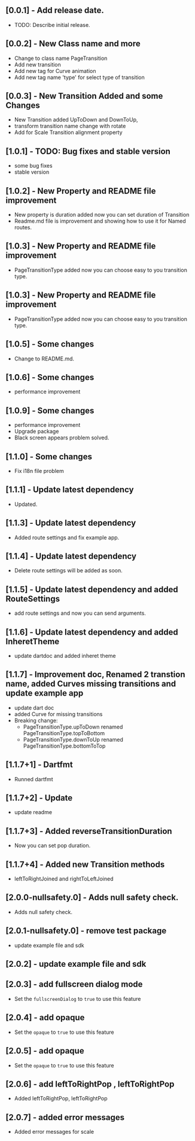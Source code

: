 ## [0.0.1] - Add release date.

- TODO: Describe initial release.

## [0.0.2] - New Class name and more

- Change to class name PageTransition
- Add new transition
- Add new tag for Curve animation
- Add new tag name 'type' for select type of transition

## [0.0.3] - New Transition Added and some Changes

- New Transition added UpToDown and DownToUp,
- transform transition name change with rotate
- Add for Scale Transition alignment property

## [1.0.1] - TODO: Bug fixes and stable version

- some bug fixes
- stable version

## [1.0.2] - New Property and README file improvement

- New property is duration added now you can set duration of Transition
- Readme.md file is improvement and showing how to use it for Named routes.

## [1.0.3] - New Property and README file improvement

- PageTransitionType added now you can choose easy to you transition type.

## [1.0.3] - New Property and README file improvement

- PageTransitionType added now you can choose easy to you transition type.

## [1.0.5] - Some changes

- Change to README.md.

## [1.0.6] - Some changes

- performance improvement

## [1.0.9] - Some changes

- performance improvement
- Upgrade package
- Black screen appears problem solved.

## [1.1.0] - Some changes

- Fix i18n file problem

## [1.1.1] - Update latest dependency

- Updated.

## [1.1.3] - Update latest dependency

- Added route settings and fix example app.

## [1.1.4] - Update latest dependency

- Delete route settings will be added as soon.

## [1.1.5] - Update latest dependency and added RouteSettings

- add route settings and now you can send arguments.

## [1.1.6] - Update latest dependency and added InheretTheme

- update dartdoc and added inheret theme

## [1.1.7] - Improvement doc, Renamed 2 transtion name, added Curves missing transitions and update example app

- update dart doc
- added Curve for missing transitions
- Breaking change:
  - PageTransitionType.upToDown renamed PageTransitionType.topToBottom
  - PageTransitionType.downToUp renamed PageTransitionType.bottomToTop

## [1.1.7+1] - Dartfmt

- Runned dartfmt

## [1.1.7+2] - Update

- update readme

## [1.1.7+3] - Added reverseTransitionDuration

- Now you can set pop duration.

## [1.1.7+4] - Added new Transition methods

- leftToRightJoined and rightToLeftJoined

## [2.0.0-nullsafety.0] - Adds null safety check.

- Adds null safety check.

## [2.0.1-nullsafety.0] - remove test package

- update example file and sdk

## [2.0.2] - update example file and sdk

## [2.0.3] - add fullscreen dialog mode

- Set the `fullscreenDialog` to `true` to use this feature

## [2.0.4] - add opaque

- Set the `opaque` to `true` to use this feature

## [2.0.5] - add opaque

- Set the `opaque` to `true` to use this feature

## [2.0.6] - add leftToRightPop , leftToRightPop

- Added leftToRightPop, leftToRightPop

## [2.0.7] - added error messages

- Added error messages for scale
